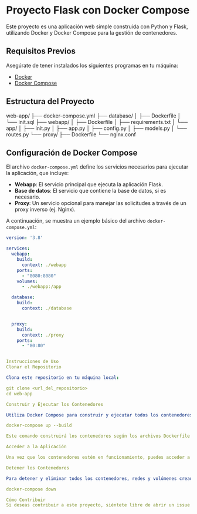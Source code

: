 # Proyecto Flask con Docker Compose

Este proyecto es una aplicación web simple construida con Python y Flask, utilizando Docker y Docker Compose para la gestión de contenedores.

## Requisitos Previos

Asegúrate de tener instalados los siguientes programas en tu máquina:

- [Docker](https://www.docker.com/get-started)
- [Docker Compose](https://docs.docker.com/compose/)

## Estructura del Proyecto

web-app/ 
├── docker-compose.yml 
├── database/ 
│ ├── Dockerfile 
│ └── init.sql
├── webapp/ 
│ ├── Dockerfile 
│ ├── requirements.txt 
│ └── app/ 
│ ├── init.py 
│ ├── app.py 
│ ├── config.py 
│ ├── models.py 
│ └── routes.py 
└── proxy/ 
├── Dockerfile 
└── nginx.conf


## Configuración de Docker Compose

El archivo `docker-compose.yml` define los servicios necesarios para ejecutar la aplicación, que incluye:

- **Webapp**: El servicio principal que ejecuta la aplicación Flask.
- **Base de datos**: El servicio que contiene la base de datos, si es necesario.
- **Proxy**: Un servicio opcional para manejar las solicitudes a través de un proxy inverso (ej. Nginx).

A continuación, se muestra un ejemplo básico del archivo `docker-compose.yml`:

```yaml
version: '3.8'

services:
  webapp:
    build:
      context: ./webapp
    ports:
      - "8080:8080"
    volumes:
      - ./webapp:/app

  database:
    build:
      context: ./database


  proxy:
    build:
      context: ./proxy
    ports:
      - "80:80"


Instrucciones de Uso
Clonar el Repositorio

Clona este repositorio en tu máquina local:

git clone <url_del_repositorio>
cd web-app

Construir y Ejecutar los Contenedores

Utiliza Docker Compose para construir y ejecutar todos los contenedores definidos en el archivo docker-compose.yml:

docker-compose up --build

Este comando construirá los contenedores según los archivos Dockerfile y ejecutará la aplicación Flask.

Acceder a la Aplicación

Una vez que los contenedores estén en funcionamiento, puedes acceder a la aplicación Flask en tu navegador web en http://localhost:8080.

Detener los Contenedores

Para detener y eliminar todos los contenedores, redes y volúmenes creados por up, ejecuta:

docker-compose down

Cómo Contribuir
Si deseas contribuir a este proyecto, siéntete libre de abrir un issue o un pull request. Tu ayuda es bienvenida.





